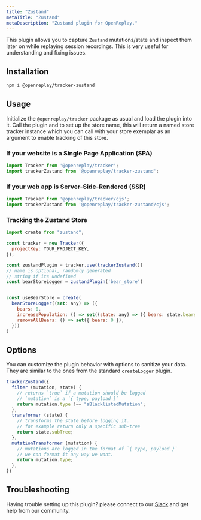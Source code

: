 ```yaml
---
title: "Zustand"
metaTitle: "Zustand"
metaDescription: "Zustand plugin for OpenReplay."
---
```


This plugin allows you to capture `Zustand` mutations/state and inspect them later on while replaying session recordings. This is very useful for understanding and fixing issues.

## Installation

```bash
npm i @openreplay/tracker-zustand
```

## Usage

Initialize the `@openreplay/tracker` package as usual and load the plugin into it. Call the plugin and to set up the store name, this will return a named store tracker instance which you can call with your store exemplar as an argument to enable tracking of this store.

### If your website is a Single Page Application (SPA)

```js
import Tracker from '@openreplay/tracker';
import trackerZustand from '@openreplay/tracker-zustand';
```

### If your web app is Server-Side-Rendered (SSR)

```js
import Tracker from '@openreplay/tracker/cjs';
import trackerZustand from '@openreplay/tracker-zustand/cjs';
```

### Tracking the Zustand Store

```js
import create from "zustand";

const tracker = new Tracker({
  projectKey: YOUR_PROJECT_KEY,
});

const zustandPlugin = tracker.use(trackerZustand())
// name is optional, randomly generated 
// string if its undefined
const bearStoreLogger = zustandPlugin('bear_store')


const useBearStore = create(
  bearStoreLogger((set: any) => ({
    bears: 0,
    increasePopulation: () => set((state: any) => ({ bears: state.bears + 1 })),
    removeAllBears: () => set({ bears: 0 }),
  }))
)
```

## Options

You can customize the plugin behavior with options to sanitize your data. They are similar to the ones from the standard `createLogger` plugin.

```js
trackerZustand({
  filter (mutation, state) {
    // returns `true` if a mutation should be logged
    // `mutation` is a `{ type, payload }`
    return mutation.type !== "aBlacklistedMutation";
  },
  transformer (state) {
    // transforms the state before logging it.
    // for example return only a specific sub-tree
    return state.subTree;
  },
  mutationTransformer (mutation) {
    // mutations are logged in the format of `{ type, payload }`
    // we can format it any way we want.
    return mutation.type;
  },
})
```

## Troubleshooting

Having trouble setting up this plugin? please connect to our [Slack](https://slack.openreplay.com) and get help from our community.
